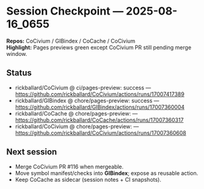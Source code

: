 <!-- status: stub; target: 150+ words -->
<!-- status: stub; target: 150+ words -->
<!-- status: stub; target: 150+ words -->
<!-- status: stub; target: 150+ words -->
<!-- status: stub; target: 150+ words -->
<!-- status: stub; target: 150+ words -->
<!-- status: stub; target: 150+ words -->
# Session Checkpoint — 2025-08-16_0655

**Repos:** CoCivium / GIBindex / CoCache / CoCivium  
**Highlight:** Pages previews green except CoCivium PR still pending merge window.

## Status
- rickballard/CoCivium @ ci/pages-preview: success — https://github.com/rickballard/CoCivium/actions/runs/17007417389
- rickballard/GIBindex @ chore/pages-preview: success — https://github.com/rickballard/GIBindex/actions/runs/17007360004
- rickballard/CoCache @ chore/pages-preview:  — https://github.com/rickballard/CoCache/actions/runs/17007360317
- rickballard/CoCivium @ chore/pages-preview:  — https://github.com/rickballard/CoCivium/actions/runs/17007360608

## Next session
- Merge CoCivium PR #116 when mergeable.
- Move symbol manifest/checks into **GIBindex**; expose as reusable action.
- Keep CoCache as sidecar (session notes + CI snapshots).









